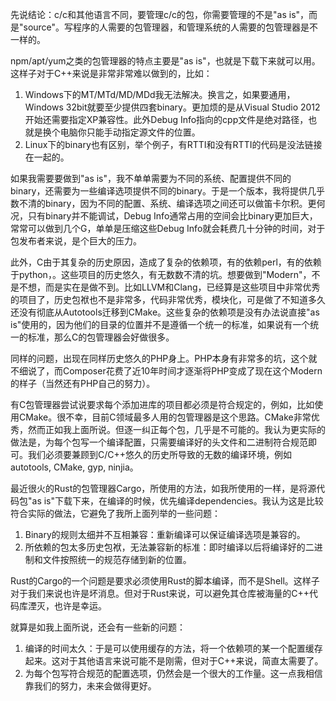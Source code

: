 先说结论：c/c和其他语言不同，要管理c/c的包，你需要管理的不是"as is"，而是"source"。写程序的人需要的包管理器，和管理系统的人需要的包管理器是不一样的。

npm/apt/yum之类的包管理器的特点主要是"as is"，也就是下载下来就可以用。这样子对于C++来说是非常非常难以做到的，比如：

1. Windows下的MT/MTd/MD/MDd我无法解决。换言之，如果要通用，Windows 32bit就要至少提供四套binary。更加烦的是从Visual Studio 2012开始还需要指定XP兼容性。此外Debug Info指向的cpp文件是绝对路径，也就是换个电脑你只能手动指定源文件的位置。
2. Linux下的binary也有区别，举个例子，有RTTI和没有RTTI的代码是没法链接在一起的。

如果我需要要做到"as is"，我不单单需要为不同的系统、配置提供不同的binary，还需要为一些编译选项提供不同的binary。于是一个版本，我将提供几乎数不清的binary，因为不同的配置、系统、编译选项之间还可以做笛卡尔积。更何况，只有binary并不能调试，Debug Info通常占用的空间会比binary更加巨大，常常可以做到几个G，单单是压缩这些Debug Info就会耗费几十分钟的时间，对于包发布者来说，是个巨大的压力。

此外，C由于其复杂的历史原因，造成了复杂的依赖项，有的依赖perl，有的依赖于python，。这些项目的历史悠久，有无数数不清的坑。想要做到"Modern"，不是不想，而是实在是做不到。比如LLVM和Clang，已经算是这些项目中非常优秀的项目了，历史包袱也不是非常多，代码非常优秀，模块化，可是做了不知道多久还没有彻底从Autotools迁移到CMake。这些复杂的依赖项是没有办法说直接"as is"使用的，因为他们的目录的位置并不是遵循一个统一的标准，如果说有一个统一的标准，那么C的包管理器会好做很多。

同样的问题，出现在同样历史悠久的PHP身上。PHP本身有非常多的坑，这个就不细说了，而Composer花费了近10年时间才逐渐将PHP变成了现在这个Modern的样子（当然还有PHP自己的努力）。

有C包管理器尝试说要求每个添加进库的项目都必须是符合规定的，例如，比如使用CMake。很不幸，目前C领域最多人用的包管理器是这个思路。CMake非常优秀，然而正如我上面所说。但逐一纠正每个包，几乎是不可能的。我认为更实际的做法是，为每个包写一个编译配置，只需要编译好的头文件和二进制符合规范即可。我们必须要兼顾到C/C++悠久的历史所导致的无数的编译环境，例如autotools, CMake, gyp, ninjia。

最近很火的Rust的包管理器Cargo，所使用的方法，如我所使用的一样，是将源代码包"as is"下载下来，在编译的时候，优先编译dependencies。我认为这是比较符合实际的做法，它避免了我所上面列举的一些问题：

1. Binary的规则太细并不互相兼容：重新编译可以保证编译选项是兼容的。
2. 所依赖的包太多历史包袱，无法兼容新的标准：即时编译以后将编译好的二进制和文件按照统一的规范存储到新的位置。

Rust的Cargo的一个问题是要求必须使用Rust的脚本编译，而不是Shell。这样子对于我们来说也许是坏消息。但对于Rust来说，可以避免其仓库被海量的C++代码库湮灭，也许是幸运。

就算是如我上面所说，还会有一些新的问题：

1. 编译的时间太久：于是可以使用缓存的方法，将一个依赖项的某一个配置缓存起来。这对于其他语言来说可能不是刚需，但对于C++来说，简直太需要了。
2. 为每个包写符合规范的配置选项，仍然会是一个很大的工作量。这一点我相信靠我们的努力，未来会做得更好。
